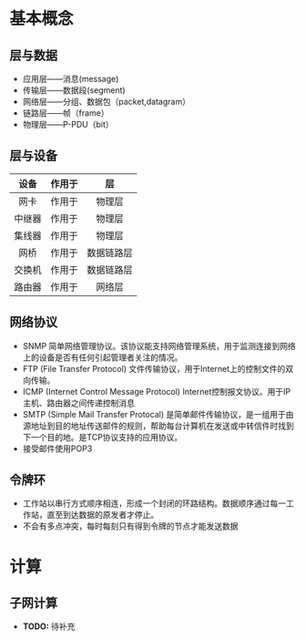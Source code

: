 # 基本概念
## 层与数据
- 应用层——消息(message)
- 传输层——数据段(segment)
- 网络层——分组、数据包（packet,datagram）
- 链路层——帧（frame）
- 物理层——P-PDU（bit）

## 层与设备
设备 | 作用于 | 层
| :---: | :---: | :---: |
网卡|作用于|物理层
中继器|作用于|物理层
集线器|作用于|物理层
网桥|作用于|数据链路层
交换机|作用于|数据链路层
路由器|作用于|网络层

## 网络协议
- SNMP 简单网络管理协议。该协议能支持网络管理系统，用于监测连接到网络上的设备是否有任何引起管理者关注的情况。
- FTP (File Transfer Protocol) 文件传输协议，用于Internet上的控制文件的双向传输。
- ICMP (Internet Control Message Protocol) Internet控制报文协议。用于IP主机、路由器之间传递控制消息
- SMTP (Simple Mail Transfer Protocal) 是简单邮件传输协议，是一组用于由源地址到目的地址传送邮件的规则，帮助每台计算机在发送或中转信件时找到下一个目的地。是TCP协议支持的应用协议。
- 接受邮件使用POP3


## 令牌环
- 工作站以串行方式顺序相连，形成一个封闭的环路结构。数据顺序通过每一工作站，直至到达数据的原发者才停止。
- 不会有多点冲突，每时每刻只有得到令牌的节点才能发送数据

# 计算
## 子网计算
- **TODO:** 待补充









